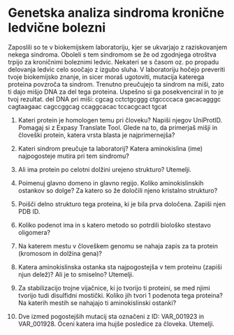 # Genetska analiza sindroma kronične ledvične bolezni

Zaposlili so te v biokemijskem laboratoriju, kjer se ukvarjajo z raziskovanjem nekega sindroma. Oboleli s tem sindromom se že od zgodnjega otroštva trpijo za kroničnimi boleznimi ledvic. Nekateri se s časom oz. po propadu delovanja ledvic celo soočajo z izgubo sluha. V laboratoriju hočejo preveriti tvoje biokemijsko znanje, in sicer moraš ugotoviti, mutacija katerega proteina povzroča ta sindrom. Trenutno preučujejo ta sindrom na miši, zato ti dajo mišjo DNA za del tega proteina. Uspešno si ga posekvenciral in to je tvoj rezultat.
del DNA pri miši: cgcag cctctgcggg ctgccccaca gacacagggc cagtaagaac cagccggcag ccaggcacac tccacgcact tgcat

1. Kateri protein je homologen temu pri človeku? Napiši njegov UniProtID. Pomagaj si z Expasy Translate Tool. Glede na to, da primerjaš mišji in človeški protein, katera vrsta blasta je najprimernejša?

2. Kateri sindrom preučuje ta laboratorij? Katera aminokislina (ime) najpogosteje mutira pri tem sindromu?

3. Ali ima protein po celotni dolžini urejeno strukturo? Utemelji.

4. Poimenuj glavno domeno in glavno regijo. Koliko aminokislinskih ostankov so dolge? Za katero so že določili njeno kristalno strukturo?

5. Poišči delno strukturo tega proteina, ki je bila prva določena. Zapiši njen PDB ID.

6. Koliko podenot ima in s katero metodo so potrdili biološko stestavo oligomera?

7. Na katerem mestu v človeškem genomu se nahaja zapis za ta protein (kromosom in dolžina gena)?

8. Katera aminokislinska ostanka sta najpogostejša v tem proteinu (zapiši njun delež)? Ali je to smiselno? Utemelji.

9. Za stabilizacijo trojne vijačnice, ki jo tvorijo ti proteini, se med njimi tvorijo tudi disulfidni mostički. Koliko jih tvori 1 podenota tega proteina? Na katerih mestih se nahajajo ti aminokislinski ostanki?

10.  Dve izmed pogostejših mutacij sta označeni z ID: VAR_001923 in VAR_001928. Oceni katera ima hujše posledice za človeka. Utemelji.